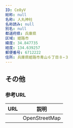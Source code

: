 ```yaml
---
ID: Ce8yV
総称: null
名称: 人丸神社
名称読み: null
別名: null
都道府県: 兵庫県
区域: 姫路市
緯度: 34.847735
経度: 134.639257
郵便番号: 6712222
住所: 兵庫県姫路市青山６丁目８−３
---
```


## その他

### 参考URL

| URL | 説明          |
| --- | ------------- |
|     | OpenStreetMap |

